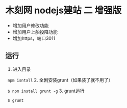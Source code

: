 # 木刻网 nodejs建站 二 增强版

- 增加用户修改功能
- 增加用户上船投降功能
- 增加https，端口3011

## 运行
1. 进入目录

` npm isntall`
2. 全剧安装grunt（如果装了就不用了）

` $ npm install grunt -g`
3. grunt运行

` $ grunt`
